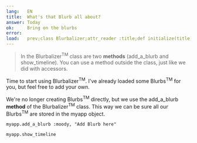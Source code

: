 ```yaml
---
lang:   EN
title:  What's that Blurb all about?
answer: Today
ok:     Bring on the blurbs
error:
load:   prev;class Blurbalizer;attr_reader :title;def initialize(title);@title=title;@blurbs=[];end;def add_a_blurb(mood, content);@blurbs << Blurb.new(mood, content);@blurbs.each {|t| t.time -= 73};end;def show_timeline;puts "Blurbalizer: #{@title} has #{@blurbs.count} Blurbs\n";@blurbs.sort_by { |t| t.time}.reverse.each { |t| puts "#{t.content.ljust(40)} #{t.time}"};end;end;myapp = Blurbalizer.new "The Big Blurb";myapp.add_a_blurb :sick,"Today Mount Hood Was Stolen!";myapp.add_a_blurb :confused,"I can not believe Mt. Hood was stolen!";myapp.add_a_blurb :dazed,"I am speechless!";myapp.add_a_blurb :mad,"It was stolen by a giraffe !!";myapp.add_a_blurb :sad,"I Left my Hoodie on the Mountain!";myapp.add_a_blurb :mad,"I am never going back to that mountain."
---
```


> In the Blurbalizer<sup>TM</sup> class are two __methods__ (add\_a\_blurb and show\_timeline).
> You can use a method outside the class, just like we did with accessors.

Time to start using Blurbalizer<sup>TM</sup>. I've already loaded some Blurbs<sup>TM</sup> for you,
but feel free to add your own.

We're no longer creating Blurbs<sup>TM</sup> directly, but we use the add\_a\_blurb __method__ of the
Blurbalizer<sup>TM</sup> class. This way we can be sure all our Blurbs<sup>TM</sup> are stored in the
myapp object.

    myapp.add_a_blurb :moody, "Add Blurb here"

    myapp.show_timeline
